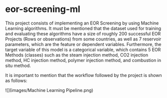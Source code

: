 # eor-screening-ml

This project consists of implementing an EOR Screening by using Machine Learning algorithms. It must be mentioned that the dataset used for training and evaluating these algorithms have a size of roughly 200 successful EOR Projects (Rows or observations) from some countries, as well as 7 reservoir parameters, which are the feature or dependent variables. Furthermore, the target variable of this model is a categorical variable, which contains 5 EOR Methods (classes) such as the steam injection method, CO2 injection method, HC injection method, polymer injection method, and combustion in situ method.

It is important to mention that the workflow followed by the project is shown as follows:

![](images/Machine Learning Pipeline.png)

